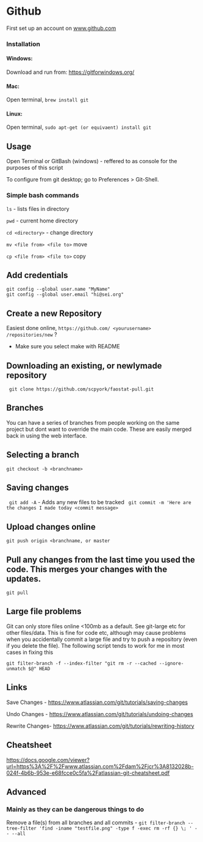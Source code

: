 # Github

First set up an account on www.github.com


### Installation
#### Windows:
  Download and run from: https://gitforwindows.org/
#### Mac:
  Open terminal, `brew install git`
#### Linux:
  Open terminal, `sudo apt-get (or equivaent) install git`



## Usage
Open Terminal or GitBash (windows)  - reffered to as console for the purposes of this script

To configure from git desktop; go to Preferences > Git-Shell.

### Simple bash commands
`ls` - lists files in directory 

`pwd` - current home directory

 `cd <directory>` - change directory
 
 `mv <file from> <file to>` move
 
 `cp <file from> <file to>` copy
 
 
 ## Add credentials 
  
```
git config --global user.name "MyName"
git config --global user.email "hi@sei.org"
```
 
 
 ## Create a new Repository
 Easiest done online, `https://github.com/ <yourusername> /repositories/new` ?
 - Make sure you select make with README
 
## Downloading an existing, or newlymade repository
` git clone https://github.com/scpyork/faostat-pull.git`

## Branches
You can have a series of branches from people working on the same project but dont want to override the main code. 
These are easily merged back in using the web interface. 

## Selecting a branch
`git checkout -b <branchname>`


## Saving changes
` git add -A` - Adds any new files to be tracked
` git commit -m 'Here are the changes I made today <commit message>`

## Upload changes online
`git push origin <branchname, or master`

## Pull any changes from the last time you used the code. This merges your changes with the updates. 
`git pull`




## Large file problems
Git can only store files online <100mb as a default. See git-large etc for other files/data. This is fine for code etc, although may cause problems when you accidentally commit a large file and try to push a repository (even if you delete the file). 
The following script tends to work for me in most cases in fixing this

`git filter-branch -f --index-filter "git rm -r --cached --ignore-unmatch $@" HEAD `


 
 
 
 ## Links
 Save Changes - https://www.atlassian.com/git/tutorials/saving-changes
 
 Undo Changes - https://www.atlassian.com/git/tutorials/undoing-changes
 
 Rewrite Changes- https://www.atlassian.com/git/tutorials/rewriting-history
 
 ## Cheatsheet
 https://docs.google.com/viewer?url=https%3A%2F%2Fwww.atlassian.com%2Fdam%2Fjcr%3A8132028b-024f-4b6b-953e-e68fcce0c5fa%2Fatlassian-git-cheatsheet.pdf




## Advanced 

### Mainly as they can be dangerous things to do

Remove a file(s) from all branches and all commits - `git filter-branch --tree-filter 'find -iname "testfile.png" -type f -exec rm -rf {} \; ' -- --all`
 
